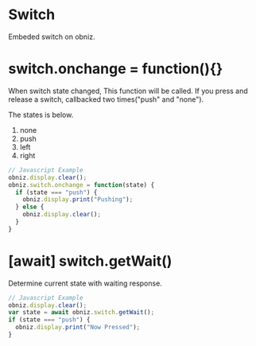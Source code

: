 # Switch
Embeded switch on obniz.

# switch.onchange = function(){}
When switch state changed, This function will be called.
If you press and release a switch, callbacked two times("push" and "none").

The states is below.

1. none
2. push
3. left
4. right

```Javascript
// Javascript Example
obniz.display.clear();
obniz.switch.onchange = function(state) {
  if (state === "push") {
    obniz.display.print("Pushing");
  } else {
    obniz.display.clear();
  }
}
```

# [await] switch.getWait()
Determine current state with waiting response.

```Javascript
// Javascript Example
obniz.display.clear();
var state = await obniz.switch.getWait();
if (state === "push") {
  obniz.display.print("Now Pressed");
}
```